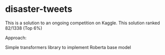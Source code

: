 # disaster-tweets


This is a solution to an ongoing competition  on Kaggle. This solution ranked 82/1338 (Top 6%)

Approach:

Simple transformers library to implement Roberta base model
